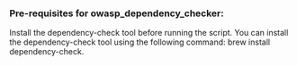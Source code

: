 ### Pre-requisites for owasp_dependency_checker:
Install the dependency-check tool before running the script. You can install the dependency-check tool using the following command: brew install dependency-check.
